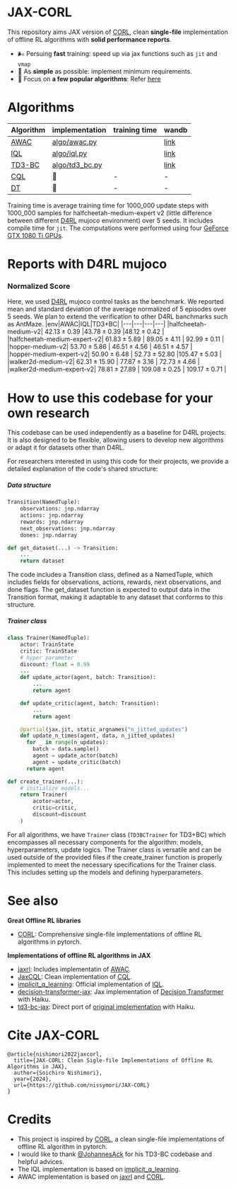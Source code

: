 # JAX-CORL
This repository aims JAX version of [CORL](https://github.com/tinkoff-ai/CORL), clean **single-file** implementation of offline RL algorithms with **solid performance reports**.
- 🌬️ Persuing **fast** training: speed up via jax functions such as `jit` and `vmap`
- 🔪 As **simple** as possible: implement minimum requirements.
- 💠 Focus on **a few popular algorithms**: Refer [here](https://github.com/nissymori/JAX-CORL/blob/main/README.md#algorithms)

# Algorithms
|Algorithm|implementation|training time| wandb |
|---|---|---|---|
|[AWAC](https://arxiv.org/abs/2006.09359)| [algo/awac.py](https://github.com/nissymori/JAX-CORL/blob/main/algo/awac.py) || [link](https://api.wandb.ai/links/nissymori/2i66gkvj) |
|[IQL](https://arxiv.org/abs/2110.06169)|  [algo/iql.py](https://github.com/nissymori/JAX-CORL/blob/main/algo/iql.py)   || [link](https://api.wandb.ai/links/nissymori/iqo688bi) |
|[TD3-BC](https://arxiv.org/pdf/2106.06860)| [algo/td3_bc.py](https://github.com/nissymori/JAX-CORL/blob/main/algo/td3bc.py)  || [link](https://api.wandb.ai/links/nissymori/h21py327) |
|[CQL](https://arxiv.org/abs/2006.04779)| 🚧   |-|-|
|[DT](https://arxiv.org/abs/2106.01345) | 🚧  |-|-|

Training time is average training time for 1000_000 update steps with 1000_000 samples for halfcheetah-medium-expert v2 (little difference between different [D4RL](https://arxiv.org/abs/2004.07219) mujoco environment) over 5 seeds. It includes compile time for `jit`. The computations were performed using four [GeForce GTX 1080 Ti GPUs](https://versus.com/en/inno3d-ichill-geforce-gtx-1080-ti-x4).

# Reports with D4RL mujoco

### Normalized Score
Here, we used [D4RL](https://arxiv.org/abs/2004.07219) mujoco control tasks as the benchmark. We reported mean and standard deviation of the average normalized of 5 episodes over 5 seeds.
We plan to extend the verification to other D4RL banchmarks such as AntMaze.
|env|AWAC|IQL|TD3+BC|
|---|---|---|---|
|halfcheetah-medium-v2| $42.13\pm0.39$ |$43.78\pm0.39$   |$48.12\pm0.42$   |   
|halfcheetah-medium-expert-v2| $61.83\pm 5.89$ | $89.05\pm4.11$ | $92.99\pm 0.11$  |   
|hopper-medium-v2| $53.70\pm5.86$  | $46.51\pm4.56$  | $46.51\pm4.57$  |   
|hopper-medium-expert-v2| $50.90\pm6.48$  | $52.73\pm52.80$  |$105.47\pm5.03$   |   
|walker2d-medium-v2| $62.31\pm15.90$ | $77.87\pm3.16$  |  $72.73\pm4.66$ |   
|walker2d-medium-expert-v2| $78.81\pm27.89$  | $109.08\pm0.25$  | $109.17\pm0.71$  |   

# How to use this codebase for your own research
This codebase can be used independently as a baseline for D4RL projects. It is also designed to be flexible, allowing users to develop new algorithms or adapt it for datasets other than D4RL.

For researchers interested in using this code for their projects, we provide a detailed explanation of the code's shared structure:
##### Data structure

```py
Transition(NamedTuple):
    observations: jnp.ndarray
    actions: jnp.ndarray
    rewards: jnp.ndarray
    next_observations: jnp.ndarray
    dones: jnp.ndarray

def get_dataset(...) -> Transition:
    ...
    return dataset
```
The code includes a Transition class, defined as a NamedTuple, which includes fields for observations, actions, rewards, next observations, and done flags. The get_dataset function is expected to output data in the Transition format, making it adaptable to any dataset that conforms to this structure.

##### Trainer class
```py
class Trainer(NamedTuple):
    actor: TrainState
    critic: TrainState
    # hyper parameter
    discount: float = 0.99
    ...
    def update_actor(agent, batch: Transition):
        ...
        return agent

    def update_critic(agent, batch: Transition):
        ...
        return agent

    @partial(jax.jit, static_argnames("n_jitted_updates")
    def update_n_times(agent, data, n_jitted_updates)
      for _ in range(n_updates):
        batch = data.sample()
        agent = update_actor(batch)
        agent = update_critic(batch)
      return agent

def create_trainer(...):
    # initialize models...
    return Trainer(
        acotor=actor,
        critic=critic,
        discount=discount
    )
```
For all algorithms, we have `Trainer` class (`TD3BCTrainer` for TD3+BC) which encompasses all necessary components for the algorithm: models, hyperparameters, update logics. The Trainer class is versatile and can be used outside of the provided files if the create_trainer function is properly implemented to meet the necessary specifications for the Trainer class. This includes setting up the models and defining hyperparameters.

# See also
**Great Offline RL libraries**
- [CORL](https://github.com/tinkoff-ai/CORL): Comprehensive single-file implementations of offline RL algorithms in pytorch.

**Implementations of offline RL algorithms in JAX**
- [jaxrl](https://github.com/ikostrikov/jaxrl): Includes implementatin of [AWAC](https://arxiv.org/abs/2006.09359).
- [JaxCQL](https://github.com/young-geng/JaxCQL): Clean implementation of [CQL](https://arxiv.org/abs/2006.04779).
- [implicit_q_learning](https://github.com/ikostrikov/implicit_q_learning): Official implementation of [IQL](https://arxiv.org/abs/2110.06169).
- [decision-transformer-jax](https://github.com/yun-kwak/decision-transformer-jax): Jax implementation of [Decision Transformer](https://arxiv.org/abs/2106.01345) with Haiku.
- [td3-bc-jax](https://github.com/ethanluoyc/td3_bc_jax): Direct port of [original implementation](https://github.com/sfujim/TD3_BC) with Haiku.


# Cite JAX-CORL
```
@article{nishimori2022jaxcorl,
  title={JAX-CORL: Clean Sigle-file Implementations of Offline RL Algorithms in JAX},
  author={Soichiro Nishimori},
  year={2024},
  url={https://github.com/nissymori/JAX-CORL}
}
```

# Credits
- This project is inspired by [CORL](https://github.com/tinkoff-ai/CORL), a clean single-file implementations of offline RL algorithm in pytorch.
- I would like to thank [@JohannesAck](https://github.com/johannesack) for his TD3-BC codebase and helpful advices.
- The IQL implementation is based on [implicit_q_learning](https://github.com/ikostrikov/implicit_q_learning).
- AWAC implementation is based on [jaxrl](https://github.com/ikostrikov/jaxrl) and [CORL](https://github.com/tinkoff-ai/CORL).

